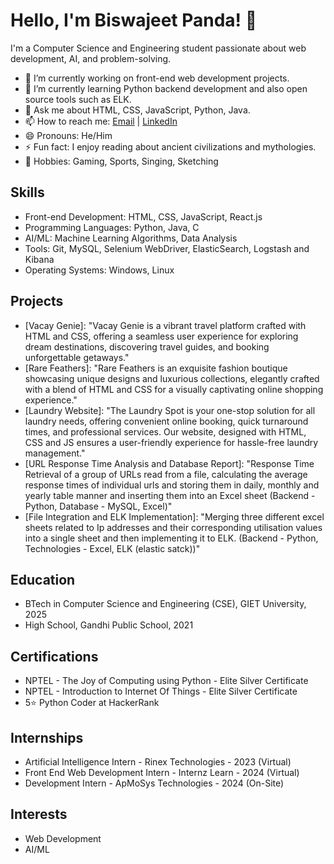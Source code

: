 # Hello, I'm Biswajeet Panda! 👋

I'm a Computer Science and Engineering student passionate about web development, AI, and problem-solving.

- 🔭 I’m currently working on front-end web development projects.
- 🌱 I’m currently learning Python backend development and also open source tools such as ELK.
- 💬 Ask me about HTML, CSS, JavaScript, Python, Java.
- 📫 How to reach me: [Email](mailto:jeetpanda490@gmail.com) | [LinkedIn](https://www.linkedin.com/in/biswajeet-panda-96a41726b/)
- 😄 Pronouns: He/Him
- ⚡ Fun fact: I enjoy reading about ancient civilizations and mythologies.
- 🏓 Hobbies: Gaming, Sports, Singing, Sketching

## Skills

- Front-end Development: HTML, CSS, JavaScript, React.js
- Programming Languages: Python, Java, C
- AI/ML: Machine Learning Algorithms, Data Analysis
- Tools: Git, MySQL, Selenium WebDriver, ElasticSearch, Logstash and Kibana
- Operating Systems: Windows, Linux

## Projects

- [Vacay Genie]: "Vacay Genie is a vibrant travel platform crafted with HTML and CSS, offering a seamless user experience for exploring dream destinations, discovering travel guides, and booking unforgettable getaways."
- [Rare Feathers]: "Rare Feathers is an exquisite fashion boutique showcasing unique designs and luxurious collections, elegantly crafted with a blend of HTML and CSS for a visually captivating online shopping experience."
- [Laundry Website]: "The Laundry Spot is your one-stop solution for all laundry needs, offering convenient online booking, quick turnaround times, and professional services. Our website, designed with HTML, CSS and JS ensures a user-friendly experience for hassle-free laundry management."
- [URL Response Time Analysis and Database Report]: "Response Time Retrieval of a group of URLs read from a file, calculating the average response times of individual urls and storing them in daily, monthly and yearly table manner and inserting them into an Excel sheet  (Backend - Python, Database - MySQL, Excel)"
- [File Integration and ELK Implementation]: "Merging three different excel sheets related to Ip addresses and their corresponding utilisation values into a single sheet and then implementing it to ELK. (Backend - Python, Technologies - Excel, ELK (elastic satck))"

## Education

- BTech in Computer Science and Engineering (CSE), GIET University, 2025
- High School, Gandhi Public School, 2021

## Certifications

- NPTEL - The Joy of Computing using Python - Elite Silver Certificate
- NPTEL - Introduction to Internet Of Things - Elite Silver Certificate
- 5⭐ Python Coder at HackerRank

## Internships

- Artificial Intelligence Intern - Rinex Technologies - 2023 (Virtual)
- Front End Web Development Intern - Internz Learn - 2024 (Virtual)
- Development Intern - ApMoSys Technologies - 2024 (On-Site)

## Interests

- Web Development
- AI/ML

<!---
zeetpanda24/zeetpanda24 is a ✨ special ✨ repository because its `README.md` (this file) appears on your GitHub profile.
You can click the Preview link to take a look at your changes.
--->
